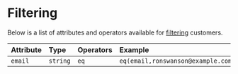 # Filtering

Below is a list of attributes and operators available for [filtering](../../basics/filtering/) customers.

| **Attribute** | **Type** | **Operators** | **Example** |
| :--- | :--- | :--- | :--- |
| `email` | `string` | `eq` | `eq(email,ronswanson@example.com)` |

